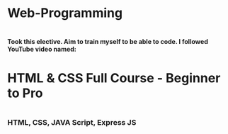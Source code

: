 # Web-Programming
# <h4> Took this elective. Aim to train myself to be able to code. I followed YouTube video named: 
# HTML & CSS Full Course - Beginner to Pro<h4>
# <h3> HTML, CSS, JAVA Script, Express JS <h3>
